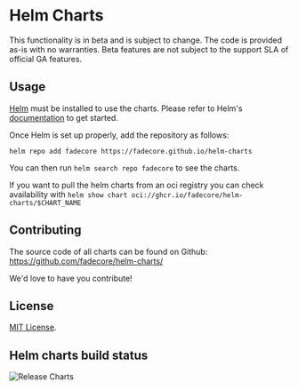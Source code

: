 # Helm Charts

This functionality is in beta and is subject to change. The code is provided as-is with no warranties. Beta features are not subject to the support SLA of official GA features.

## Usage

[Helm](https://helm.sh) must be installed to use the charts.
Please refer to Helm's [documentation](https://helm.sh/docs/) to get started.

Once Helm is set up properly, add the repository as follows:

```console
helm repo add fadecore https://fadecore.github.io/helm-charts
```

You can then run `helm search repo fadecore` to see the charts.

If you want to pull the helm charts from an oci registry you can check availability with `helm show chart oci://ghcr.io/fadecore/helm-charts/$CHART_NAME`

## Contributing

The source code of all charts can be found on Github: <https://github.com/fadecore/helm-charts/>

<!-- Keep full URL links to repo files because this README syncs from main to gh-pages.  -->
We'd love to have you contribute!

## License

<!-- Keep full URL links to repo files because this README syncs from main to gh-pages.  -->
[MIT License](https://github.com/fadecore/helm-charts/blob/main/LICENSE).

## Helm charts build status

![Release Charts](https://github.com/fadecore/helm-charts/workflows/Release%20Charts/badge.svg?branch=main)
